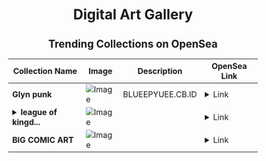 <div align="center">

# Digital Art Gallery

## Trending Collections on OpenSea

| Collection Name                       | Image                                                                                     | Description                       | OpenSea Link                                                                                          |
|---------------------------------------|-------------------------------------------------------------------------------------------|-----------------------------------|--------------------------------------------------------------------------------------------------------|
| **Glyn punk** | ![Image](https://i.seadn.io/s/raw/files/6298441d617e6869b411c56e5cdb04b4.gif?w=500&auto=format?w=200&auto=format) | BLUEEPYUEE.CB.ID | <details><summary>Link</summary>[Glyn punk](https://opensea.io/collection/glyn-punk)</details> |
| **<details><summary>league of kingd...</summary>league of kingdom</details>** | ![Image](https://i.seadn.io/s/raw/files/426d2831eb0a5063bdbdeb8f79b5a022.png?w=500&auto=format?w=200&auto=format) |  | <details><summary>Link</summary>[league of kingdom](https://opensea.io/collection/league-of-kingdom-16)</details> |
| **BIG COMIC ART** | ![Image](https://i.seadn.io/s/raw/files/6b445178491c22c87879650b836c99e9.png?w=500&auto=format?w=200&auto=format) |  | <details><summary>Link</summary>[BIG COMIC ART](https://opensea.io/collection/big-comic-art-2)</details> |

</div>
